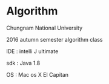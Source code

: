 # Algorithm
Chungnam National University

2016 autumn semester algorithm class 

IDE : intelli J ultimate

sdk : Java 1.8

OS  : Mac os X El Capitan
